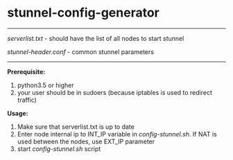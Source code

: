 # stunnel-config-generator

---

_serverlist.txt_ - should have the list of all nodes to start stunnel

_stunnel-header.conf_ - common stunnel parameters

---

**Prerequisite:**

1. python3.5 or higher
2. your user should be in sudoers (because iptables is used to redirect traffic)

**Usage:**

1. Make sure that serverlist.txt is up to date
1. Enter node internal ip to INT_IP variable in _config-stunnel.sh_. If NAT is used between the nodes, use EXT_IP parameter
1. start _config-stunnel.sh_ script
